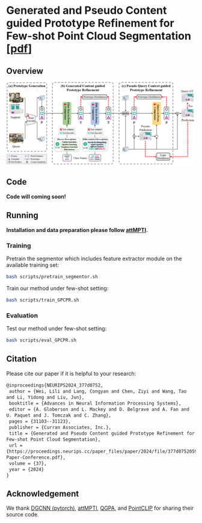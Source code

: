 # Generated and Pseudo Content guided Prototype Refinement for Few-shot Point Cloud Segmentation [[pdf](https://proceedings.neurips.cc/paper_files/paper/2024/file/377d0752059d3d4686aa021b664a25dd-Paper-Conference.pdf)]


## Overview

![framework](framework.png)


## Code 

**Code will coming soon!**

## Running 

**Installation and data preparation please follow [attMPTI](https://github.com/Na-Z/attMPTI).**


### Training

Pretrain the segmentor which includes feature extractor module on the available training set:

```bash
bash scripts/pretrain_segmentor.sh
```

Train our method under few-shot setting:

```bash
bash scripts/train_GPCPR.sh
```

### Evaluation

Test our method under few-shot setting:

```bash
bash scripts/eval_GPCPR.sh
```

## Citation
Please cite our paper if it is helpful to your research:

    @inproceedings{NEURIPS2024_377d0752,
     author = {Wei, Lili and Lang, Congyan and Chen, Ziyi and Wang, Tao and Li, Yidong and Liu, Jun},
     booktitle = {Advances in Neural Information Processing Systems},
     editor = {A. Globerson and L. Mackey and D. Belgrave and A. Fan and U. Paquet and J. Tomczak and C. Zhang},
     pages = {31103--31123},
     publisher = {Curran Associates, Inc.},
     title = {Generated and Pseudo Content guided Prototype Refinement for Few-shot Point Cloud Segmentation},
     url = {https://proceedings.neurips.cc/paper_files/paper/2024/file/377d0752059d3d4686aa021b664a25dd-Paper-Conference.pdf},
     volume = {37},
     year = {2024}
    }





## Acknowledgement
We thank [DGCNN (pytorch)](https://github.com/WangYueFt/dgcnn/tree/master/pytorch), [attMPTI](https://github.com/Na-Z/attMPTI), [QGPA](https://github.com/heshuting555/PAP-FZS3D), and [PointCLIP](https://github.com/ZrrSkywalker/PointCLIP) for sharing their source code.
